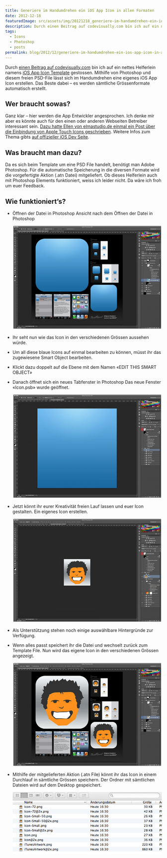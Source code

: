 ```yaml
---
title: Generiere im Handumdrehen ein iOS App Icon in allen Formaten
date: 2012-12-18
featuredImage: src/assets/img/20121218_generiere-im-handumdrehen-ein-ios-app-icon-in-allen-formaten_0.jpg
description: Durch einen Beitrag auf codevisually.com bin ich auf ein nettes Helferlein namens iOS App Icon Template gestossen. Mithilfe von Photoshop und diesem freien PSD-File lässt sich im Handumdrehen eine eigenes iOS App Icon erstellen.
tags:
  - Icons
  - Photoshop
  - posts
permalink: blog/2012/12/generiere-im-handumdrehen-ein-ios-app-icon-in-allen-formaten/
---
```

Durch [einen Beitrag auf codevisually.com](http://codevisually.com/app-icon-template/) bin ich auf ein nettes Helferlein namens [iOS App Icon Template](http://appicontemplate.com/) gestossen. Mithilfe von Photoshop und diesem freien PSD-File lässt sich im Handumdrehen eine eigenes iOS App Icon erstellen. Das Beste dabei – es werden sämtliche Grössenformate automatisch erstellt.

## Wer braucht sowas?

Ganz klar – hier werden die App Entwickler angesprochen. Ich denke mir aber es könnte auch für den einen oder anderen Webseiten Betreiber interessant sein. [Dazu hatte Ellen von elmastudio.de einmal ein Post über die Einbindung von Apple Touch Icons geschrieben](http://www.elmastudio.de/webdesign/ein-apple-touch-icon-fur-die-eigene-webseite-erstellen/). Weitere Infos zum Thema gibts [auf offizieller iOS Dev Seite](http://developer.apple.com/library/ios/#documentation/AppleApplications/Reference/SafariWebContent/ConfiguringWebApplications/ConfiguringWebApplications.html).

## Was braucht man dazu?

Da es sich beim Template um eine PSD File handelt, benötigt man Adobe Photoshop. Für die automatische Speicherung in die diversen Formate wird die vorgefertigte Aktion (.atn Datei) mitgeliefert. Ob dieses Helferlein auch mit Photoshop Elements funktioniert, weiss ich leider nicht. Da wäre ich froh um euer Feedback.

## Wie funktioniert’s?

- Öffnen der Datei in Photoshop Ansicht nach dem Öffnen der Datei in Photoshop

	![App Icon Template - Schritt-1](src/assets/img/20121218_generiere-im-handumdrehen-ein-ios-app-icon-in-allen-formaten_1.jpg)

- Ihr seht nun wie das Icon in den verschiedenen Grössen aussehen würde.
- Um all diese blaue Icons auf einmal bearbeiten zu können, müsst ihr das zugewiesene Smart Object bearbeiten.
- Klickt dazu doppelt auf die Ebene mit dem Namen «EDIT THIS SMART OBJECT»
- Danach öffnet sich ein neues Tabfenster in Photoshop Das neue Fenster «Icon.psb» wurde geöffnet.

	![App Icon Template - Schritt 2](src/assets/img/20121218_generiere-im-handumdrehen-ein-ios-app-icon-in-allen-formaten_2.jpg)

- Jetzt könnt ihr eurer Kreativität freien Lauf lassen und euer Icon gestalten. Ein eigenes Icon erstellen.

	![App Icon Template - Schritt 3](src/assets/img/20121218_generiere-im-handumdrehen-ein-ios-app-icon-in-allen-formaten_3.jpg)

- Als Unterstützung stehen noch einige auswählbare Hintergründe zur Verfügung.
- Wenn alles passt speichert ihr die Datei und wechselt zurück zum Template File. Nun wird das eigene Icon in den verschiedenen Grössen angezeigt.

	![App Icon Template - Schritt 4](src/assets/img/20121218_generiere-im-handumdrehen-ein-ios-app-icon-in-allen-formaten_4.jpg)

- Mithilfe der mitgelieferten Aktion (.atn File) könnt ihr das Icon in einem Durchlauf in sämtliche Grössen speichern. Der Ordner mit sämtlichen Dateien wird auf dem Desktop gespeichert.

	![App Icon Template - Schritt 5](src/assets/img/20121218_generiere-im-handumdrehen-ein-ios-app-icon-in-allen-formaten_5.jpg)

